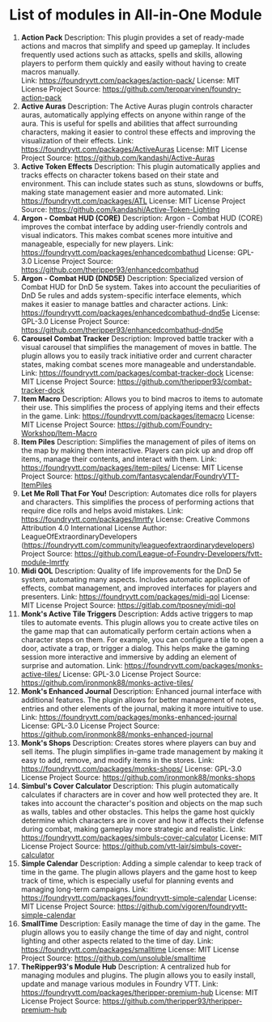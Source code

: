 # List of modules in All-in-One Module







1. **Action Pack**
	Description: This plugin provides a set of ready-made actions and macros that simplify and speed up gameplay. It includes frequently used actions such as attacks, spells and skills, allowing players to perform them quickly and easily without having to create macros manually. \
	Link: https://foundryvtt.com/packages/action-pack/
	License: MIT License
	Project Source: https://github.com/teroparvinen/foundry-action-pack
1. **Active Auras**
	Description: The Active Auras plugin controls character auras, automatically applying effects on anyone within range of the aura. This is useful for spells and abilities that affect surrounding characters, making it easier to control these effects and improving the visualization of their effects.
	Link: https://foundryvtt.com/packages/ActiveAuras
	License: MIT License
	Project Source: https://github.com/kandashi/Active-Auras
1. **Active Token Effects**
	Description: This plugin automatically applies and tracks effects on character tokens based on their state and environment. This can include states such as stuns, slowdowns or buffs, making state management easier and more automated.
	Link: https://foundryvtt.com/packages/ATL
	License: MIT License
	Project Source: https://github.com/kandashi/Active-Token-Lighting
1. **Argon - Combat HUD (CORE)**
	Description: Argon - Combat HUD (CORE) improves the combat interface by adding user-friendly controls and visual indicators. This makes combat scenes more intuitive and manageable, especially for new players.
	Link: https://foundryvtt.com/packages/enhancedcombathud
	License: GPL-3.0 License
	Project Source: https://github.com/theripper93/enhancedcombathud
5. **Argon - Combat HUD (DND5E)**
	Description: Specialized version of Combat HUD for DnD 5e system. Takes into account the peculiarities of DnD 5e rules and adds system-specific interface elements, which makes it easier to manage battles and character actions.
	Link: https://foundryvtt.com/packages/enhancedcombathud-dnd5e
	License: GPL-3.0 License
	Project Source: https://github.com/theripper93/enhancedcombathud-dnd5e
7. **Carousel Combat Tracker**
	Description: Improved battle tracker with a visual carousel that simplifies the management of moves in battle. The plugin allows you to easily track initiative order and current character states, making combat scenes more manageable and understandable.
	Link: https://foundryvtt.com/packages/combat-tracker-dock
	License: MIT License
	Project Source: https://github.com/theripper93/combat-tracker-dock
10. **Item Macro**
	Description: Allows you to bind macros to items to automate their use. This simplifies the process of applying items and their effects in the game.
	Link: https://foundryvtt.com/packages/itemacro
	License: MIT License
	Project Source: https://github.com/Foundry-Workshop/Item-Macro
12. **Item Piles**
	Description: Simplifies the management of piles of items on the map by making them interactive. Players can pick up and drop off items, manage their contents, and interact with them.
	Link: https://foundryvtt.com/packages/item-piles/
	License: MIT License
	Project Source: https://github.com/fantasycalendar/FoundryVTT-ItemPiles
14. **Let Me Roll That For You!**
	Description: Automates dice rolls for players and characters. This simplifies the process of performing actions that require dice rolls and helps avoid mistakes.
	Link: https://foundryvtt.com/packages/lmrtfy
	License: Creative Commons Attribution 4.0 International License
	Author: LeagueOfExtraordinaryDevelopers (https://foundryvtt.com/community/leagueofextraordinarydevelopers)
	Project Source: https://github.com/League-of-Foundry-Developers/fvtt-module-lmrtfy
16. **Midi QOL**
	Description: Quality of life improvements for the DnD 5e system, automating many aspects. Includes automatic application of effects, combat management, and improved interfaces for players and presenters.
	Link: https://foundryvtt.com/packages/midi-qol
	License: MIT License
	Project Source: https://gitlab.com/tposney/midi-qol
18. **Monk's Active Tile Triggers**
	Description: Adds active triggers to map tiles to automate events. This plugin allows you to create active tiles on the game map that can automatically perform certain actions when a character steps on them. For example, you can configure a tile to open a door, activate a trap, or trigger a dialog. This helps make the gaming session more interactive and immersive by adding an element of surprise and automation.
	Link: https://foundryvtt.com/packages/monks-active-tiles/
	License: GPL-3.0 License
	Project Source: https://github.com/ironmonk88/monks-active-tiles/
20. **Monk's Enhanced Journal**
	Description: Enhanced journal interface with additional features. The plugin allows for better management of notes, entries and other elements of the journal, making it more intuitive to use.
	Link: https://foundryvtt.com/packages/monks-enhanced-journal
	License: GPL-3.0 License
	Project Source: https://github.com/ironmonk88/monks-enhanced-journal
22. **Monk's Shops**
	Description: Creates stores where players can buy and sell items. The plugin simplifies in-game trade management by making it easy to add, remove, and modify items in the stores.
	Link: https://foundryvtt.com/packages/monks-shops/
	License: GPL-3.0 License
	Project Source: https://github.com/ironmonk88/monks-shops
24. **Simbul's Cover Calculator**
	Description: This plugin automatically calculates if characters are in cover and how well protected they are. It takes into account the character's position and objects on the map such as walls, tables and other obstacles. This helps the game host quickly determine which characters are in cover and how it affects their defense during combat, making gameplay more strategic and realistic.
	Link: https://foundryvtt.com/packages/simbuls-cover-calculator
	License: MIT License
	Project Source: https://github.com/vtt-lair/simbuls-cover-calculator
26. **Simple Calendar**
	Description: Adding a simple calendar to keep track of time in the game. The plugin allows players and the game host to keep track of time, which is especially useful for planning events and managing long-term campaigns.
	Link: https://foundryvtt.com/packages/foundryvtt-simple-calendar
	License: MIT License
	Project Source: https://github.com/vigoren/foundryvtt-simple-calendar
28. **SmallTime**
	Description: Easily manage the time of day in the game. The plugin allows you to easily change the time of day and night, control lighting and other aspects related to the time of day.
	Link: https://foundryvtt.com/packages/smalltime
	License: MIT License
	Project Source: https://github.com/unsoluble/smalltime
30. **TheRipper93's Module Hub**
	Description: A centralized hub for managing modules and plugins. The plugin allows you to easily install, update and manage various modules in Foundry VTT.
	Link: https://foundryvtt.com/packages/theripper-premium-hub
	License: MIT License
	Project Source: https://github.com/theripper93/theripper-premium-hub
